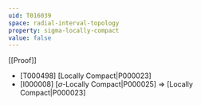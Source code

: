 ```yaml
---
uid: T016039
space: radial-interval-topology
property: sigma-locally-compact
value: false
---
```

[[Proof]]

* [T000498] [Locally Compact|P000023]
* [I000008] [$\sigma$-Locally Compact|P000025] => [Locally Compact|P000023]

